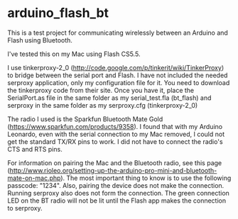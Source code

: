arduino_flash_bt
================

This is a test project for communicating wirelessly between an Arduino and Flash using Bluetooth.

I've tested this on my Mac using Flash CS5.5.

I use tinkerproxy-2_0 (http://code.google.com/p/tinkerit/wiki/TinkerProxy) to bridge between the serial port and Flash. I have not included the needed serproxy application, only my configuration file for it. You need to download the tinkerproxy code from their site. Once you have it, place the SerialPort.as file in the same folder as my serial_test.fla (bt_flash) and serproxy in the same folder as my serproxy.cfg (tinkerproxy-2_0)

The radio I used is the Sparkfun Bluetooth Mate Gold (https://www.sparkfun.com/products/9358). I found that with my Arduino Leonardo, even with the serial connection to my Mac removed, I could not get the standard TX/RX pins to work. I did not have to connect the radio's CTS and RTS pins.

For information on pairing the Mac and the Bluetooth radio, see this page (http://www.rioleo.org/setting-up-the-arduino-pro-mini-and-bluetooth-mate-on-mac.php). The most important thing to know is to use the following passcode: "1234". Also, pairing the device does not make the connection. Running serproxy also does not form the connection. The green connection LED on the BT radio will not be lit until the Flash app makes the connection to serproxy.